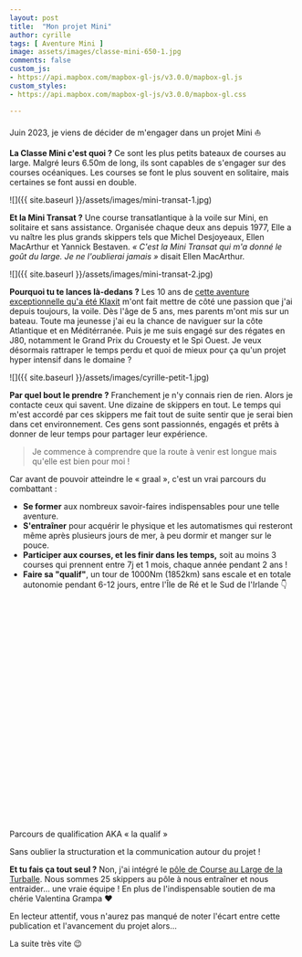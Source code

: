 ```yaml
---
layout: post
title:  "Mon projet Mini"
author: cyrille
tags: [ Aventure Mini ]
image: assets/images/classe-mini-650-1.jpg
comments: false
custom_js:
- https://api.mapbox.com/mapbox-gl-js/v3.0.0/mapbox-gl.js
custom_styles:
- https://api.mapbox.com/mapbox-gl-js/v3.0.0/mapbox-gl.css

---
```


Juin 2023, je viens de décider de m'engager dans un projet Mini ⛵

**La Classe Mini c'est quoi ?** Ce sont les plus petits bateaux de courses au large. Malgré leurs 6.50m de long, ils sont capables de s'engager sur des courses océaniques. Les courses se font le plus souvent en solitaire, mais certaines se font aussi en double.

![]({{ site.baseurl }}/assets/images/mini-transat-1.jpg)

**Et la Mini Transat ?** Une course transatlantique à la voile sur Mini, en solitaire et sans assistance. Organisée chaque deux ans depuis 1977, Elle a vu naître les plus grands skippers tels que Michel Desjoyeaux, Ellen MacArthur et Yannick Bestaven. <i>« C'est la Mini Transat qui m'a donné le goût du large. Je ne l'oublierai jamais »</i> disait Ellen MacArthur.

![]({{ site.baseurl }}/assets/images/mini-transat-2.jpg)

**Pourquoi tu te lances là-dedans ?** Les 10 ans de <a href="https://www.youtube.com/watch?v=RnD7iG3fY1g" target="_blank">cette aventure exceptionnelle qu'a été Klaxit</a> m'ont fait mettre de côté une passion que j'ai depuis toujours, la voile. Dès l'âge de 5 ans, mes parents m'ont mis sur un bateau. Toute ma jeunesse j'ai eu la chance de naviguer sur la côte Atlantique et en Méditérranée. Puis je me suis engagé sur des régates en J80, notamment le Grand Prix du Crouesty et le Spi Ouest. Je veux désormais rattraper le temps perdu et quoi de mieux pour ça qu'un projet hyper intensif dans le domaine ?

![]({{ site.baseurl }}/assets/images/cyrille-petit-1.jpg)

**Par quel bout le prendre ?** Franchement je n'y connais rien de rien. Alors je contacte ceux qui savent. Une dizaine de skippers en tout. Le temps qui m'est accordé par ces skippers me fait tout de suite sentir que je serai bien dans cet environnement. Ces gens sont passionnés, engagés et prêts à donner de leur temps pour partager leur expérience. 

> Je commence à comprendre que la route à venir est longue mais qu'elle est bien pour moi ! 

Car avant de pouvoir atteindre le « graal », c'est un vrai parcours du combattant :
* **Se former** aux nombreux savoir-faires indispensables pour une telle aventure.
* **S'entraîner** pour acquérir le physique et les automatismes qui resteront même après plusieurs jours de mer, à peu dormir et manger sur le pouce.
* **Participer aux courses, et les finir dans les temps,** soit au moins 3 courses qui prennent entre 7j et 1 mois, chaque année pendant 2 ans !
* **Faire sa "qualif"**, un tour de 1000Nm (1852km) sans escale et en totale autonomie pendant 6-12 jours, entre l'Île de Ré et le Sud de l'Irlande 👇 
<div id="map" style="height: 400px"></div>
<div class="legend">Parcours de qualification AKA « la qualif »</div>

Sans oublier la structuration et la communication autour du projet !

**Et tu fais ça tout seul ?** Non, j'ai intégré le <a href="https://laturballecourseaularge.com/" target="_blank">pôle de Course au Large de la Turballe</a>. Nous sommes 25 skippers au pôle à nous entraîner et nous entraider... une vraie équipe ! En plus de l'indispensable soutien de ma chérie Valentina Grampa ❤️

En lecteur attentif, vous n'aurez pas manqué de noter l'écart entre cette publication et l'avancement du projet alors...

La suite très vite 😉

<script>
mapboxgl.accessToken = 'pk.eyJ1IjoiY3lyaWxsZWMiLCJhIjoiY2xwbWlwMjAwMDlmdzJsbXM0aGZ4eTlpdSJ9.0aNLOUJ5iSmRB2i10PtWDQ';

const map = new mapboxgl.Map({
    container: 'map',
    style: 'mapbox://styles/cyrillec/clpmiq6ul00yp01pg1rbb3n4c',
    center: [-4.6, 48.7],
    zoom: 4.5
});

// Generated using https://labs.mapbox.com/bezier-curves/
// Coningbeg Buoy (52.0533,-6.64278)
// Ile-de-Ré bridge (46.1727, -1.2405)
// Plateau de Rochebonne (46.18880, -2.45498)

function uuidv4() {
  return "10000000-1000-4000-8000-100000000000".replace(/[018]/g, c =>
    (c ^ crypto.getRandomValues(new Uint8Array(1))[0] & 15 >> c / 4).toString(16)
  );
}

function  addMarker(marker, map){
    const id = "marker-" + uuidv4();
    map.loadImage(
        marker[3],
        (error, image) => {
            if (error) throw error;

            const imgId = 'custom-marker-' + uuidv4();
            map.addImage(imgId, image);

            map.addSource(id, {
                'type': 'geojson',
                'data': {
                'type': 'FeatureCollection',
                'features': [
                    {
                        'type': 'Feature',
                        'geometry': {
                            'type': 'Point',
                            'coordinates': [
                                marker[2], marker[1]
                            ]
                        },
                        'properties': {
                            'title': marker[0]
                        }
                    }
                ]
            }});
                
            // Add a symbol layer
            map.addLayer({
                'id': id,
                'type': 'symbol',
                'source': id,
                'layout': {
                    'icon-image': imgId,
                    // get the title name from the source's "title" property
                    'text-field': ['get', 'title'],
                    'text-font': [
                        'Open Sans Semibold',
                        'Arial Unicode MS Bold'
                    ],
                    'text-size': 12,
                    'text-offset': [0, 1.25],
                    'text-anchor': 'top',
                    'icon-size': 0.25,
                }
            });
        }
    );
}

map.on('load', () => {
    const nav = new mapboxgl.NavigationControl({
        visualizePitch: true
    });
    map.addControl(nav, 'bottom-right');

    map.addSource('qualif-route', {
        type: 'geojson',
        data: '{{ site.baseurl }}/assets/routes/qualif-route.geojson'
    });

    map.addLayer({
        'id': 'qualif-route',
        'type': 'line',
        'source': 'qualif-route',
        'layout': {
            'line-join': 'round',
            'line-cap': 'round'
        },
        'paint': {
            'line-color': '#aa2e88',
            'line-width': 3
        }
    });

    const markers = [
        ['Cardinale de Coningbeg',52.0533,-6.64278, '{{ site.baseurl }}/assets/images/marker-target.png'],
        ['Ile-de-Ré',46.17360, -1.3386, '{{ site.baseurl }}/assets/images/marker-target.png'],
        ['Plateau de Rochebonne',46.18880,-2.45498, '{{ site.baseurl }}/assets/images/marker-target.png']
    ]

    markers.forEach(function(marker, index) {
        addMarker(marker, map);
    });
});
</script>
